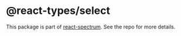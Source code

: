 # @react-types/select

This package is part of [react-spectrum](https://github.com/watheia/spectrum). See the repo for more details.